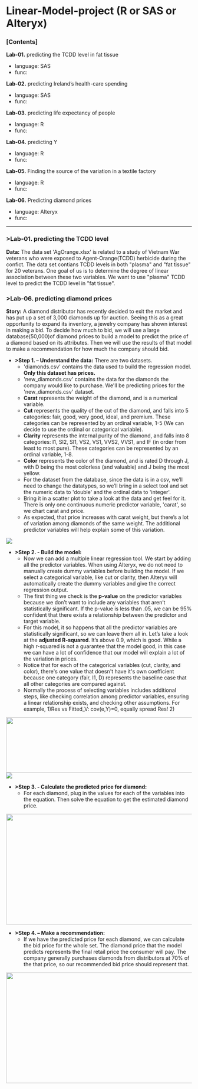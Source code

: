 # Linear-Model-project (R or SAS or Alteryx)

### [Contents] 

__Lab-01.__ predicting the TCDD level in fat tissue
  - language: SAS 
  - func:

__Lab-02.__ predicting Ireland’s health-care spending  
  - language: SAS 
  - func:  

__Lab-03.__ predicting life expectancy of people  
  - language: R 
  - func:  
   
__Lab-04.__ predicting Y 
  - language: R 
  - func:    

__Lab-05.__ Finding the source of the variation in a textile factory
  - language: R 
  - func:    

__Lab-06.__ Predicting diamond prices
  - language: Alteryx 
  - func:   
----------------------------------------------------------------------
### >Lab-01. predicting the TCDD level

__Data:__ The data set 'AgOrange.xlsx' is related to a study of Vietnam War veterans who were exposed to Agent-Orange(TCDD) herbicide during the confict. The data set contians TCDD levels in both "plasma" and "fat tissue" for 20 veterans. One goal of us is to determine the degree of linear association between these two variables. We want to use "plasma" TCDD level to predict the TCDD level in "fat tissue".





### >Lab-06. predicting diamond prices

__Story:__ A diamond distributor has recently decided to exit the market and has put up a set of 3,000 diamonds up for auction. Seeing this as a great opportunity to expand its inventory, a jewelry company has shown interest in making a bid. To decide how much to bid, we will use a large database(50,000)of diamond prices to build a model to predict the price of a diamond based on its attributes. Then we will use the results of that model to make a recommendation for how much the company should bid.

 - **>Step 1. – Understand the data:** There are two datasets. 
   - 'diamonds.csv' contains the data used to build the regression model. **Only this dataset has prices.**
   - 'new_diamonds.csv' contains the data for the diamonds the company would like to purchase. We'll be predicting prices for the 'new_diamonds.csv' dataset.
   - **Carat** represents the weight of the diamond, and is a numerical variable.
   - **Cut** represents the quality of the cut of the diamond, and falls into 5 categories: fair, good, very good, ideal, and premium. These categories can be represented by an ordinal variable, 1-5 (We can decide to use the ordinal or categorical variable).
   - **Clarity** represents the internal purity of the diamond, and falls into 8 categories: I1, SI2, SI1, VS2, VS1, VVS2, VVS1, and IF (in order from least to most pure). These categories can be represented by an ordinal variable, 1-8. 
   - **Color** represents the color of the diamond, and is rated D through J, with D being the most colorless (and valuable) and J being the most yellow.
   - For the dataset from the database, since the data is in a csv, we’ll need to change the datatypes, so we’ll bring in a select tool and set the numeric data to 'double' and the ordinal data to 'integer'. 
   - Bring it in a scatter plot to take a look at the data and get feel for it. There is only one continuous numeric predictor variable, 'carat', so we chart carat and price. 
   - As expected, that price increases with carat weight, but there’s a lot of variation among diamonds of the same weight. The additional predictor variables will help explain some of this variation.
<img src="https://user-images.githubusercontent.com/31917400/33441774-62ef790c-d5eb-11e7-845b-5d9a2d787624.jpg" />  

   
 - **>Step 2. - Build the model:** 
   - Now we can add a multiple linear regression tool. We start by adding all the predictor variables. When using Alteryx, we do not need to manually create dummy variables before building the model. If we select a categorical variable, like cut or clarity, then Alteryx will automatically create the dummy variables and give the correct regression output. 
   - The first thing we check is the **p-value** on the predictor variables because we don’t want to include any variables that aren’t statistically significant. If the p-value is less than .05, we can be 95% confident that there exists a relationship between the predictor and target variable.
   - For this model, it so happens that all the predictor variables are statistically significant, so we can leave them all in. Let’s take a look at the **adjusted R-squared**. It’s above 0.9, which is good. While a high r-squared is not a guarantee that the model good, in this case we can have a lot of confidence that our model will explain a lot of the variation in prices.
   - Notice that for each of the categorical variables (cut, clarity, and color), there's one value that doesn't have it's own coefficient because one category (fair, I1, D) represents the baseline case that all other categories are compared against. 
   - Normally the process of selecting variables includes additional steps, like checking correlation among predictor variables, ensuring a linear relationship exists, and checking other assumptions. For example, 1)Res vs Fitted_V: cov(e,Y)=0, equally spread Res! 2)
<img src="https://user-images.githubusercontent.com/31917400/33443681-15d6abf4-d5f0-11e7-9d23-1e7946813eff.jpg" width="600" height="150" />
<img src="https://user-images.githubusercontent.com/31917400/33443182-d9d00322-d5ee-11e7-91f3-d6244ec9394a.jpg" />





 - **>Step 3. - Calculate the predicted price for diamond:** 
   - For each diamond, plug in the values for each of the variables into the equation. Then solve the equation to get the estimated diamond price.
   
<img src="https://user-images.githubusercontent.com/31917400/32698915-d8ea47ea-c7a4-11e7-9059-b190b5216afd.jpg" width="600" height="300" />   



 - **>Step 4. – Make a recommendation:** 
   - If we have the predicted price for each diamond, we can calculate the bid price for the whole set. The diamond price that the model predicts represents the final retail price the consumer will pay. The company generally purchases diamonds from distributors at 70% of the that price, so our recommended bid price should represent that.
   
<img src="https://user-images.githubusercontent.com/31917400/32698915-d8ea47ea-c7a4-11e7-9059-b190b5216afd.jpg" width="600" height="300" />   




































